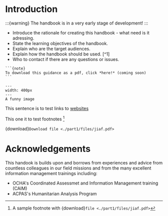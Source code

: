# Introduction
:::{warning}
The handbook is in a very early stage of development!
:::

- Introduce the rationale for creating this handbook - what need is it adressing.
- State the learning objectives of the handbook.
- Explain who are the target audiences.
- Explain how the handbook should be used. [^1]
- Who to contact if there are any questions or issues.

````{margin}
```{note}
To download this guidance as a pdf, click *here!* (coming soon)
```
````


```{figure} part1/images/spirits.jpg
---
width: 400px
---
A funny image
```
This sentence is to test links to [websites](https://cccmcluster.org)

This one it to test footnotes [^myref]

{download}`Download file <./part1/files/jiaf.pdf>`



# Acknowledgements
This handook is builds upon and borrows from experiences and advice from countless colleagues in our field missions and from the many excellent information management trainings including:
- OCHA's Coordinated Assessmet and Information Management training (CAIM)
- ACPAS's Humanitarian Analysis Program




[^myref]: A sample footnote with {download}`file <./part1/files/jiaf.pdf>`
